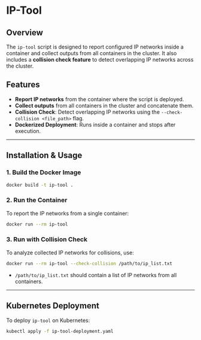 # **IP-Tool**  

## **Overview**  
The `ip-tool` script is designed to report configured IP networks inside a container and collect outputs from all containers in the cluster. It also includes a **collision check feature** to detect overlapping IP networks across the cluster.  

## **Features**  
- **Report IP networks** from the container where the script is deployed.  
- **Collect outputs** from all containers in the cluster and concatenate them.  
- **Collision Check**: Detect overlapping IP networks using the `--check-collision <file_path>` flag.  
- **Dockerized Deployment**: Runs inside a container and stops after execution.  

---

## **Installation & Usage**  

### **1. Build the Docker Image**  
```sh
docker build -t ip-tool .
```

### **2. Run the Container**  
To report the IP networks from a single container:  
```sh
docker run --rm ip-tool
```

### **3. Run with Collision Check**  
To analyze collected IP networks for collisions, use:  
```sh
docker run --rm ip-tool --check-collision /path/to/ip_list.txt
```
- `/path/to/ip_list.txt` should contain a list of IP networks from all containers.  

---

## **Kubernetes Deployment**
To deploy `ip-tool` on Kubernetes:  

```sh
kubectl apply -f ip-tool-deployment.yaml
```